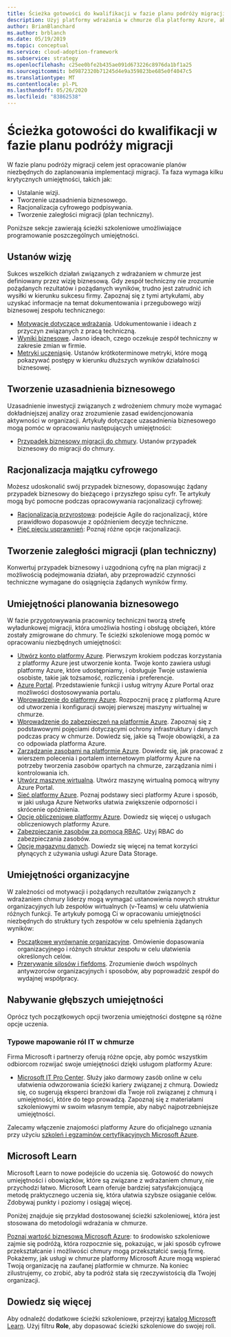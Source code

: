 ```yaml
---
title: Ścieżka gotowości do kwalifikacji w fazie planu podróży migracji
description: Użyj platformy wdrażania w chmurze dla platformy Azure, aby dowiedzieć się więcej o ścieżce gotowości do umiejętności podczas fazy planu migracji.
author: BrianBlanchard
ms.author: brblanch
ms.date: 05/19/2019
ms.topic: conceptual
ms.service: cloud-adoption-framework
ms.subservice: strategy
ms.openlocfilehash: c25ee0bfe2b435ae091d673226c8976da1bf1a25
ms.sourcegitcommit: bd9872320b71245d4e9a359823be685e0f4047c5
ms.translationtype: MT
ms.contentlocale: pl-PL
ms.lasthandoff: 05/26/2020
ms.locfileid: "83862538"
---
```

# <a name="skills-readiness-path-during-the-plan-phase-of-a-migration-journey"></a>Ścieżka gotowości do kwalifikacji w fazie planu podróży migracji

W fazie planu podróży migracji celem jest opracowanie planów niezbędnych do zaplanowania implementacji migracji. Ta faza wymaga kilku krytycznych umiejętności, takich jak:

- Ustalanie wizji.
- Tworzenie uzasadnienia biznesowego.
- Racjonalizacja cyfrowego podpisywania.
- Tworzenie zaległości migracji (plan techniczny).

Poniższe sekcje zawierają ścieżki szkoleniowe umożliwiające programowanie poszczególnych umiejętności.

## <a name="establish-the-vision"></a>Ustanów wizję

Sukces wszelkich działań związanych z wdrażaniem w chmurze jest definiowany przez wizję biznesową. Gdy zespół techniczny nie zrozumie pożądanych rezultatów i pożądanych wyników, trudno jest zatrudnić ich wysiłki w kierunku sukcesu firmy. Zapoznaj się z tymi artykułami, aby uzyskać informacje na temat dokumentowania i przegubowego wizji biznesowej zespołu technicznego:

- [Motywacje dotyczące wdrażania](./motivations.md). Udokumentowanie i ideach z przyczyn związanych z pracą techniczną.
- [Wyniki biznesowe](./business-outcomes/index.md). Jasno ideach, czego oczekuje zespół techniczny w zakresie zmian w firmie.
- [Metryki uczenia](./learning-metrics.md)się. Ustanów krótkoterminowe metryki, które mogą pokazywać postępy w kierunku dłuższych wyników działalności biznesowej.

## <a name="build-the-business-justification"></a>Tworzenie uzasadnienia biznesowego

Uzasadnienie inwestycji związanych z wdrożeniem chmury może wymagać dokładniejszej analizy oraz zrozumienie zasad ewidencjonowania aktywności w organizacji. Artykuły dotyczące uzasadnienia biznesowego mogą pomóc w opracowaniu następujących umiejętności:

- [Przypadek biznesowy migracji do chmury](./cloud-migration-business-case.md). Ustanów przypadek biznesowy do migracji do chmury.

## <a name="rationalize-the-digital-estate"></a>Racjonalizacja majątku cyfrowego

Możesz udoskonalić swój przypadek biznesowy, dopasowując żądany przypadek biznesowy do bieżącego i przyszłego spisu cyfr. Te artykuły mogą być pomocne podczas opracowywania racjonalizacji cyfrowej:

- [Racjonalizacja przyrostowa](../digital-estate/rationalize.md): podejście Agile do racjonalizacji, które prawidłowo dopasowuje z opóźnieniem decyzje techniczne.
- [Pięć pięciu usprawnień](../digital-estate/5-rs-of-rationalization.md): Poznaj różne opcje racjonalizacji.

## <a name="create-a-migration-backlog-technical-plan"></a>Tworzenie zaległości migracji (plan techniczny)

Konwertuj przypadek biznesowy i uzgodnioną cyfrę na plan migracji z możliwością podejmowania działań, aby przeprowadzić czynności techniczne wymagane do osiągnięcia żądanych wyników firmy.

## <a name="business-planning-skills"></a>Umiejętności planowania biznesowego

W fazie przygotowywania pracownicy techniczni tworzą strefę wyładunkowej migracji, która umożliwia hosting i obsługę obciążeń, które zostały zmigrowane do chmury. Te ścieżki szkoleniowe mogą pomóc w opracowaniu niezbędnych umiejętności:

- [Utwórz konto platformy Azure](https://docs.microsoft.com/learn/modules/create-an-azure-account). Pierwszym krokiem podczas korzystania z platformy Azure jest utworzenie konta. Twoje konto zawiera usługi platformy Azure, które udostępniamy, i obsługuje Twoje ustawienia osobiste, takie jak tożsamość, rozliczenia i preferencje.
- [Azure Portal](https://docs.microsoft.com/learn/modules/tour-azure-portal). Przedstawienie funkcji i usług witryny Azure Portal oraz możliwości dostosowywania portalu.
- [Wprowadzenie do platformy Azure](https://docs.microsoft.com/learn/modules/welcome-to-azure). Rozpocznij pracę z platformą Azure od utworzenia i konfiguracji swojej pierwszej maszyny wirtualnej w chmurze.
- [Wprowadzenie do zabezpieczeń na platformie Azure](https://docs.microsoft.com/learn/modules/intro-to-security-in-azure). Zapoznaj się z podstawowymi pojęciami dotyczącymi ochrony infrastruktury i danych podczas pracy w chmurze. Dowiedz się, jakie są Twoje obowiązki, a za co odpowiada platforma Azure.
- [Zarządzanie zasobami na platformie Azure](https://docs.microsoft.com/learn/paths/manage-resources-in-azure). Dowiedz się, jak pracować z wierszem polecenia i portalem internetowym platformy Azure na potrzeby tworzenia zasobów opartych na chmurze, zarządzania nimi i kontrolowania ich.
- [Utwórz maszynę wirtualną](https://docs.microsoft.com/learn/modules/create-windows-virtual-machine-in-azure). Utwórz maszynę wirtualną pomocą witryny Azure Portal.
- [Sieć platformy Azure](https://docs.microsoft.com/learn/modules/intro-to-azure-networking). Poznaj podstawy sieci platformy Azure i sposób, w jaki usługa Azure Networks ułatwia zwiększenie odporności i skrócenie opóźnienia.
- [Opcje obliczeniowe platformy Azure](https://docs.microsoft.com/learn/modules/intro-to-azure-compute). Dowiedz się więcej o usługach obliczeniowych platformy Azure.
- [Zabezpieczanie zasobów za pomocą RBAC](https://docs.microsoft.com/learn/modules/secure-azure-resources-with-rbac). Użyj RBAC do zabezpieczania zasobów.
- [Opcje magazynu danych](https://docs.microsoft.com/learn/modules/intro-to-data-in-azure). Dowiedz się więcej na temat korzyści płynących z używania usługi Azure Data Storage.

## <a name="organizational-skills"></a>Umiejętności organizacyjne

W zależności od motywacji i pożądanych rezultatów związanych z wdrażaniem chmury liderzy mogą wymagać ustanowienia nowych struktur organizacyjnych lub zespołów wirtualnych (v-Teams) w celu ułatwienia różnych funkcji. Te artykuły pomogą Ci w opracowaniu umiejętności niezbędnych do struktury tych zespołów w celu spełnienia żądanych wyników:

- [Początkowe wyrównanie organizacyjne](../organize/index.md). Omówienie dopasowania organizacyjnego i różnych struktur zespołu w celu ułatwienia określonych celów.
- [Przerywanie silosów i fiefdoms](../organize/fiefdoms-silos.md). Zrozumienie dwóch wspólnych antywzorców organizacyjnych i sposobów, aby poprowadzić zespół do wydajnej współpracy.

## <a name="deeper-skills-exploration"></a>Nabywanie głębszych umiejętności

Oprócz tych początkowych opcji tworzenia umiejętności dostępne są różne opcje uczenia.

### <a name="typical-mappings-of-cloud-it-roles"></a>Typowe mapowanie ról IT w chmurze

Firma Microsoft i partnerzy oferują różne opcje, aby pomóc wszystkim odbiorcom rozwijać swoje umiejętności dzięki usługom platformy Azure:

- [Microsoft IT Pro Center](https://www.microsoft.com/itpro). Służy jako darmowy zasób online w celu ułatwienia odwzorowania ścieżki kariery związanej z chmurą. Dowiedz się, co sugerują eksperci branżowi dla Twoje roli związanej z chmurą i umiejętności, które do tego prowadzą. Zapoznaj się z materiałami szkoleniowymi w swoim własnym tempie, aby nabyć najpotrzebniejsze umiejętności.

Zalecamy włączenie znajomości platformy Azure do oficjalnego uznania przy użyciu [szkoleń i egzaminów certyfikacyjnych Microsoft Azure](https://www.microsoft.com/learning/certification-overview.aspx).

## <a name="microsoft-learn"></a>Microsoft Learn

Microsoft Learn to nowe podejście do uczenia się. Gotowość do nowych umiejętności i obowiązków, które są związane z wdrażaniem chmury, nie przychodzi łatwo. Microsoft Learn oferuje bardziej satysfakcjonującą metodę praktycznego uczenia się, która ułatwia szybsze osiąganie celów. Zdobywaj punkty i poziomy i osiągaj więcej.

Poniżej znajduje się przykład dostosowanej ścieżki szkoleniowej, która jest stosowana do metodologii wdrażania w chmurze.

[Poznaj wartość biznesową Microsoft Azure](https://docs.microsoft.com/learn/paths/learn-business-value-of-azure): to środowisko szkoleniowe zajmie się podróżą, która rozpocznie się, pokazując, w jaki sposób cyfrowe przekształcanie i możliwości chmury mogą przekształcić swoją firmę. Pokażemy, jak usługi w chmurze platformy Microsoft Azure mogą wspierać Twoją organizację na zaufanej platformie w chmurze. Na koniec zilustrujemy, co zrobić, aby ta podróż stała się rzeczywistością dla Twojej organizacji.

## <a name="learn-more"></a>Dowiedz się więcej

Aby odnaleźć dodatkowe ścieżki szkoleniowe, przejrzyj [katalog Microsoft Learn](https://docs.microsoft.com/learn/browse). Użyj filtru **Role**, aby dopasować ścieżki szkoleniowe do swojej roli.
